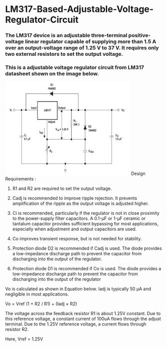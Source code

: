 # LM317-Based-Adjustable-Voltage-Regulator-Circuit

### The LM317 device is an adjustable three-terminal positive-voltage linear regulator capable of supplying more than 1.5 A over an output-voltage range of 1.25 V to 37 V. It requires only two external resistors to set the output voltage.
### This is a adjustable voltage regulator circuit from LM317 datasheet shown on the image below.
<img src="designbyTI.JPG" width = "400" height = "300" >
Design Requirements : 

1. R1 and R2 are required to set the output voltage.

2. Cadj is recommended to improve ripple rejection. It prevents amplification of the ripple as the output voltage
is adjusted higher.

3. Ci is recommended, particularly if the regulator is not in close proximity to the power-supply filter capacitors. A
0.1-µF or 1-µF ceramic or tantalum capacitor provides sufficient bypassing for most applications, especially
when adjustment and output capacitors are used.

4. Co improves transient response, but is not needed for stability.

5. Protection diode D2 is recommended if Cadj is used. The diode provides a low-impedance discharge path to
prevent the capacitor from discharging into the output of the regulator.

6. Protection diode D1 is recommended if Co is used. The diode provides a low-impedance discharge path to
prevent the capacitor from discharging into the output of the regulator

Vo is calculated as shown in Equation below. Iadj is typically 50 µA and negligible in most applications.

Vo = Vref (1 + R2 / R1) + (Iadj × R2)

The voltage across the feedback resistor R1 is about 1.25V constant. Due to this reference voltage, a constant current of 100uA flows through the adjust terminal. Due to the 1.25V reference voltage, a current flows through resistor R2.

Here, Vref = 1.25V
